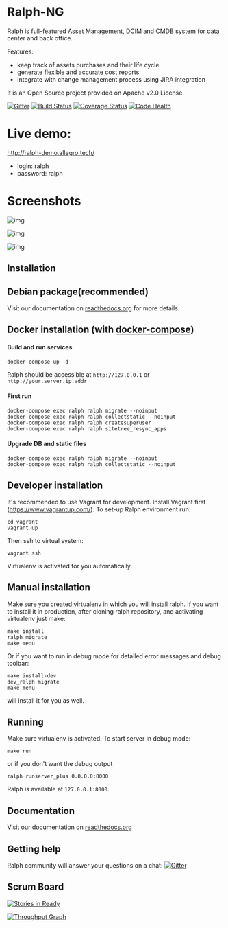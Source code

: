 # Ralph-NG

Ralph is full-featured Asset Management, DCIM and CMDB system for data center and back office.

Features:

* keep track of assets purchases and their life cycle
* generate flexible and accurate cost reports
* integrate with change management process using JIRA integration

It is an Open Source project provided on Apache v2.0 License.

[![Gitter](https://img.shields.io/gitter/room/gitterHQ/gitter.svg)](https://gitter.im/allegro/ralph?utm_source=badge&utm_medium=badge&utm_campaign=pr-badge&utm_content=badge)
[![Build Status](https://travis-ci.org/allegro/ralph.svg)](https://travis-ci.org/allegro/ralph)
[![Coverage Status](https://coveralls.io/repos/allegro/ralph/badge.svg?branch=ng&service=github)](https://coveralls.io/github/allegro/ralph?branch=ng)
[![Code Health](https://landscape.io/github/allegro/ralph/ng/landscape.svg?style=flat)](https://landscape.io/github/allegro/ralph/ng)

# Live demo:

http://ralph-demo.allegro.tech/

* login: ralph
* password: ralph

# Screenshots 

![img](https://user-images.githubusercontent.com/552398/47593757-d8b76280-d978-11e8-87c6-d4ba98d26f2a.png)

![img](https://user-images.githubusercontent.com/552398/47593858-49f71580-d979-11e8-891f-d992a8fce6a8.png)

![img](https://user-images.githubusercontent.com/552398/47593924-8a569380-d979-11e8-8bf1-8980a499a3b3.png)



## Installation

## Debian package(recommended)

Visit our documentation on [readthedocs.org](http://ralph-ng.readthedocs.org) for more details.

## Docker installation (with [docker-compose](https://docs.docker.com/compose/))

#### Build and run services

    docker-compose up -d

Ralph should be accessible at ``http://127.0.0.1`` or ``http://your.server.ip.addr``

#### First run

    docker-compose exec ralph ralph migrate --noinput
    docker-compose exec ralph ralph collectstatic --noinput
    docker-compose exec ralph ralph createsuperuser
    docker-compose exec ralph ralph sitetree_resync_apps

#### Upgrade DB and static files

    docker-compose exec ralph ralph migrate --noinput
    docker-compose exec ralph ralph collectstatic --noinput

## Developer installation

It's recommended to use Vagrant for development. Install Vagrant first (https://www.vagrantup.com/). To set-up Ralph environment run:

    cd vagrant
    vagrant up

Then ssh to virtual system:

    vagrant ssh

Virtualenv is activated for you automatically.


## Manual installation

Make sure you created virtualenv in which you will install ralph.
If you want to install it in production, after cloning ralph repository, and activating virtualenv just make:

    make install
    ralph migrate
    make menu

Or if you want to run in debug mode for detailed error messages and debug toolbar:

    make install-dev
    dev_ralph migrate
    make menu

will install it for you as well.

## Running

Make sure virtualenv is activated. To start server in debug mode:

    make run

or if you don't want the debug output

    ralph runserver_plus 0.0.0.0:8000


Ralph is available at `127.0.0.1:8000`.


## Documentation
Visit our documentation on [readthedocs.org](http://ralph-ng.readthedocs.org)

## Getting help

Ralph community will answer your questions on a chat: [![Gitter](https://img.shields.io/gitter/room/gitterHQ/gitter.svg)](https://gitter.im/allegro/ralph?utm_source=badge&utm_medium=badge&utm_campaign=pr-badge&utm_content=badge)

## Scrum Board

[![Stories in Ready](https://badge.waffle.io/allegro/ralph.png?label=ready&title=Ready)](http://waffle.io/allegro/ralph)

[![Throughput Graph](https://graphs.waffle.io/allegro/ralph/throughput.svg)](https://waffle.io/allegro/ralph/metrics)

